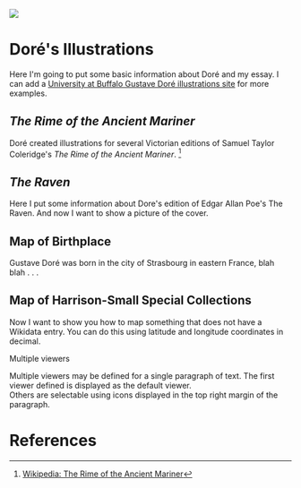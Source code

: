 <a href="https://juncture-digital.org"><img src="https://juncture-digital.org/images/ve-button.png"></a>

<param ve-config 
       title="Gustave Doré's Gothic Art"
       author="Sherri Brown" 
       banner="https://upload.wikimedia.org/wikipedia/commons/c/ca/Gustave_Dor%C3%A9_-_Loch_Lomond_-_88-1913_-_Saint_Louis_Art_Museum.jpg" 
       layout="vertical">

<!-- Entities discussed throughout the essay are typically defined before the essay text and
     are thus available in all text.  Entity identifiers (QIDs) can be found in either
     Wikipedia or Wikidata (https://www.wikidata.org)> -->
<param title="Gustave Doré" eid="Q6682" alias="engraver">
<param title="Strasbourg" eid="Q6602">
<param title="Romanticism" eid="Q37068">
<param title="Lord Byron" eid="Q5679" alias="Byron">


# Doré's Illustrations 

Here I'm going to put some basic information about Doré and my essay. I can add a [University at Buffalo Gustave Doré illustrations site](https://digital.lib.buffalo.edu/collection/LIB-SC001/) for more examples. 
<param ve-image 
       label="Gustave Doré" 
       description="photograph by Félix Nadar" 
       license="PD" 
       url="https://upload.wikimedia.org/wikipedia/commons/7/7e/F%C3%A9lix_Nadar_1820-1910_portraits_Gustave_Dor%C3%A9.jpg">

## *The Rime of the Ancient Mariner*

Doré created illustrations for several Victorian editions of Samuel Taylor Coleridge's *The Rime of the Ancient Mariner*. [^1]
<param ve-image 
	label="The Mariner up on the mast in a storm"
	description="Illustration for *The Rime of the Ancient Mariner*" 
	license="PD" 	
        url="https://upload.wikimedia.org/wikipedia/commons/8/80/Gustave_Dore_Ancient_Mariner_Illustration.jpg">
	
## *The Raven*
Here I put some information about Dore's edition of Edgar Allan Poe's The Raven. And now I want to show a picture of the cover. 
<param ve-image 
	label="Cover of *The Raven*”
	description="Dore’s cover illustration for Edgar Allan Poe’s *The Raven*" 
	license="PD" 	
	rotate="90"
	url="Dore_Raven.jpg">


## Map of Birthplace 

Gustave Doré was born in the city of Strasbourg in eastern France, blah blah . . .
<param ve-map center="Q6602" zoom="11">
				      
## Map of Harrison-Small Special Collections
				      
Now I want to show you how to map something that does not have a Wikidata entry. You can do this using latitude and longitude coordinates in decimal. 
<param ve-map center="38.0360825,-78.5080211" zoom="11"				      
				   


## Multiple viewers

Multiple viewers may be defined for a single paragraph of text.  The first viewer defined is displayed as the default viewer.  
Others are selectable using icons displayed in the top right margin of the paragraph.
<param ve-image 
       manifest="https://iiif.juncture-digital.org/manifest/6dd738aed85597cac540ad31dd5818e86ef7f2918c7b43a9eb3123d5538e6e4c">
<param ve-map center="Q36600" zoom="11">

# References

[^1]: [Wikipedia: The Rime of the Ancient Mariner](https://en.wikipedia.org/wiki/The_Rime_of_the_Ancient_Mariner)
